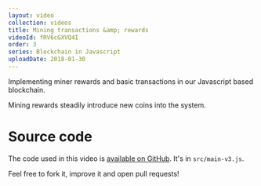 ```yaml
---
layout: video
collection: videos
title: Mining transactions &amp; rewards
videoId: fRV6cGXVQ4I
order: 3
series: Blockchain in Javascript
uploadDate: 2018-01-30
---
```


Implementing miner rewards and basic transactions in our Javascript based blockchain.

Mining rewards steadily introduce new coins into the system.

# Source code
The code used in this video is [available on GitHub](https://github.com/SavjeeTutorials/SavjeeCoin). It's in `src/main-v3.js`.

Feel free to fork it, improve it and open pull requests!